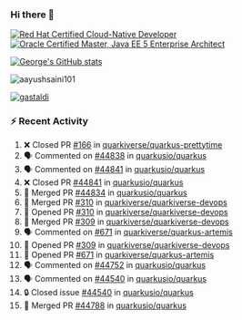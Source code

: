 ### Hi there 👋

<!--START_SECTION:badges-->
[![Red Hat Certified Cloud-Native Developer](https://images.credly.com/size/110x110/images/12ef4e4e-3d8d-4caf-9ab1-858c5bcb9619/image.png)](http://www.credly.com/badges/b6402e31-0894-48e6-b488-e2e551dcc809 "Red Hat Certified Cloud-Native Developer")
[![Oracle Certified Master, Java EE 5 Enterprise Architect](https://images.credly.com/size/110x110/images/1fa3549c-674c-4779-b3d6-d7d64eac2c23/Oracle-Certification-badge_OC-Master.png)](http://www.credly.com/badges/2565574e-b81d-410e-ab7d-24666ddcbe00 "Oracle Certified Master, Java EE 5 Enterprise Architect")
<!--END_SECTION:badges-->

[![George's GitHub stats](https://github-readme-stats.vercel.app/api?username=gastaldi&show=reviews,prs_merged&hide=contribs,prs&theme=transparent&show_icons=true)](https://github.com/anuraghazra/github-readme-stats)

<p align="left"> <img src="https://komarev.com/ghpvc/?username=gastaldi&label=Profile%20views&color=0e75b6&style=for-the-badge" alt="aayushsaini101" /> </p>

<p align="left"> <a href="https://github.com/ryo-ma/github-profile-trophy"><img src="https://github-profile-trophy.vercel.app/?username=gastaldi" alt="gastaldi" /></a> </p>

### :zap: Recent Activity

<!--START_SECTION:activity-->
1. ❌ Closed PR [#166](https://github.com/quarkiverse/quarkus-prettytime/pull/166) in [quarkiverse/quarkus-prettytime](https://github.com/quarkiverse/quarkus-prettytime)
2. 🗣 Commented on [#44838](https://github.com/quarkusio/quarkus/pull/44838#issuecomment-2508787733) in [quarkusio/quarkus](https://github.com/quarkusio/quarkus)
3. 🗣 Commented on [#44841](https://github.com/quarkusio/quarkus/pull/44841#issuecomment-2508787544) in [quarkusio/quarkus](https://github.com/quarkusio/quarkus)
4. ❌ Closed PR [#44841](https://github.com/quarkusio/quarkus/pull/44841) in [quarkusio/quarkus](https://github.com/quarkusio/quarkus)
5. 🎉 Merged PR [#44834](https://github.com/quarkusio/quarkus/pull/44834) in [quarkusio/quarkus](https://github.com/quarkusio/quarkus)
6. 🎉 Merged PR [#310](https://github.com/quarkiverse/quarkiverse-devops/pull/310) in [quarkiverse/quarkiverse-devops](https://github.com/quarkiverse/quarkiverse-devops)
7. 💪 Opened PR [#310](https://github.com/quarkiverse/quarkiverse-devops/pull/310) in [quarkiverse/quarkiverse-devops](https://github.com/quarkiverse/quarkiverse-devops)
8. 🎉 Merged PR [#309](https://github.com/quarkiverse/quarkiverse-devops/pull/309) in [quarkiverse/quarkiverse-devops](https://github.com/quarkiverse/quarkiverse-devops)
9. 🗣 Commented on [#671](https://github.com/quarkiverse/quarkus-artemis/pull/671#issuecomment-2506889028) in [quarkiverse/quarkus-artemis](https://github.com/quarkiverse/quarkus-artemis)
10. 💪 Opened PR [#309](https://github.com/quarkiverse/quarkiverse-devops/pull/309) in [quarkiverse/quarkiverse-devops](https://github.com/quarkiverse/quarkiverse-devops)
11. 💪 Opened PR [#671](https://github.com/quarkiverse/quarkus-artemis/pull/671) in [quarkiverse/quarkus-artemis](https://github.com/quarkiverse/quarkus-artemis)
12. 🗣 Commented on [#44752](https://github.com/quarkusio/quarkus/pull/44752#issuecomment-2506075832) in [quarkusio/quarkus](https://github.com/quarkusio/quarkus)
13. 🗣 Commented on [#44540](https://github.com/quarkusio/quarkus/issues/44540#issuecomment-2505213195) in [quarkusio/quarkus](https://github.com/quarkusio/quarkus)
14. 🔒 Closed issue [#44540](https://github.com/quarkusio/quarkus/issues/44540) in [quarkusio/quarkus](https://github.com/quarkusio/quarkus)
15. 🎉 Merged PR [#44788](https://github.com/quarkusio/quarkus/pull/44788) in [quarkusio/quarkus](https://github.com/quarkusio/quarkus)
<!--END_SECTION:activity-->
